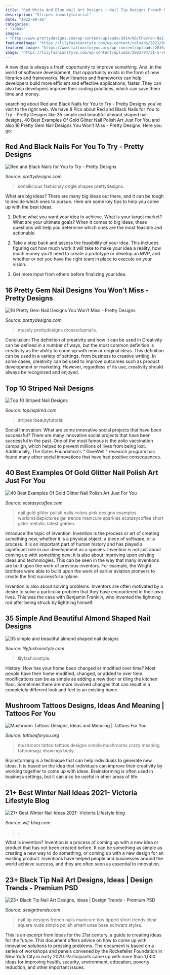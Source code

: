 ```yaml
---
title: "Red White And Blue Nail Art Designs ~ Nail Tip Designs French Nails Manicure Tips Tipped Short Trends Clear Square Nude Simple Polish Smart Unas Base Schwarz Styles"
description: "Stripes ibeautytutorial"
date: "2022-09-26"
categories:
- "ideas"
images:
- "http://www.prettydesigns.com/wp-content/uploads/2014/06/Chevron-Nails1.jpg"
featuredImage: "https://lilyfashionstyle.com/wp-content/uploads/2021/04/31-5-768x1152.jpg"
featured_image: "https://www.tattoosforyou.org/wp-content/uploads/2016/03/Mushroom-Tattoo.jpg"
image: "https://lilyfashionstyle.com/wp-content/uploads/2021/04/31-5-768x1152.jpg"
---
```



A new idea is always a fresh opportunity to improve something. And, in the world of software development, that opportunity exists in the form of new libraries and frameworks. New libraries and frameworks can help developers build more efficient and effective applications, faster. They can also help developers improve their coding practices, which can save them time and money.

	

		
searching about Red and Black Nails for You to Try - Pretty Designs you've visit to the right web. We have 8 Pics about Red and Black Nails for You to Try - Pretty Designs like 35 simple and beautiful almond shaped nail designs, 40 Best Examples Of Gold Glitter Nail Polish Art Just For You and also 16 Pretty Gem Nail Designs You Won’t Miss - Pretty Designs. Here you go:
		
    
## Red And Black Nails For You To Try - Pretty Designs

<img loading=lazy src="http://www.prettydesigns.com/wp-content/uploads/2014/06/Chevron-Nails1.jpg" onerror="this.onerror=null;this.src='https://tse1.mm.bing.net/th?id=OIP.nRnFu6rkSs177Bzh9qSM1gHaLH&amp;pid=15.1';" alt="Red and Black Nails for You to Try - Pretty Designs">

_Source: prettydesigns.com_

>sonailicious fashionsy ongle shapes prettydesigns. 

	

What are big ideas?
There are many big ideas out there, and it can be tough to decide which ones to pursue. Here are some key tips to help you come up with the best ideas:
1. Define what you want your idea to achieve. What is your target market? What are your ultimate goals? When it comes to big ideas, these questions will help you determine which ones are the most feasible and actionable.

2. Take a step back and assess the feasibility of your idea. This includes figuring out how much work it will take to make your idea a reality, how much money you’ll need to create a prototype or develop an MVP, and whether or not you have the right team in place to execute on your vision.

3. Get more input from others before finalizing your idea.

    
## 16 Pretty Gem Nail Designs You Won’t Miss - Pretty Designs

<img loading=lazy src="http://www.prettydesigns.com/wp-content/uploads/2014/05/Pastel-Nails1.jpg" onerror="this.onerror=null;this.src='https://tse1.mm.bing.net/th?id=OIP.vMfvcMxi9qJDUgH1LMltWgHaKW&amp;pid=15.1';" alt="16 Pretty Gem Nail Designs You Won’t Miss - Pretty Designs">

_Source: prettydesigns.com_

>musely prettydesigns dressedupnails. 

	

Conclusion: The definition of creativity and how it can be used in
Creativity can be defined in a number of ways, but the most common definition is creativity as the ability to come up with new or original ideas. This definition can be used in a variety of settings, from business to creative writing. In some cases, creativity can be used to improve outcomes such as product development or marketing. However, regardless of its use, creativity should always be recognized and enjoyed.

    
## Top 10 Striped Nail Designs

<img loading=lazy src="https://www.topinspired.com/wp-content/uploads/2013/12/striped-nail-designs_07.jpg" onerror="this.onerror=null;this.src='https://tse4.mm.bing.net/th?id=OIP.PeHharXl4lqQXJ-0wCskSAHaHa&amp;pid=15.1';" alt="Top 10 Striped Nail Designs">

_Source: topinspired.com_

>stripes ibeautytutorial. 

	

Social Innovation: What are some innovative social projects that have been successful?
There are many innovative social projects that have been successful in the past. One of the most famous is the polio vaccination campaign, which helped to prevent millions of lives from being lost. Additionally, The Gates Foundation's " GiveWell " research program has found many other social innovations that have had positive consequences.

    
## 40 Best Examples Of Gold Glitter Nail Polish Art Just For You

<img loading=lazy src="https://i0.wp.com/www.ecstasycoffee.com/wp-content/uploads/2016/10/Gold-Glitter-Nails-Designs-23.jpg?resize=620%2C826" onerror="this.onerror=null;this.src='https://tse1.mm.bing.net/th?id=OIP.YVq1eh3ZaA21sq24lsej4wHaJ3&amp;pid=15.1';" alt="40 Best Examples Of Gold Glitter Nail Polish Art Just For You">

_Source: ecstasycoffee.com_

>nail gold glitter polish nails colors pink designs examples worldinsidepictures gel trends manicure sparkles ecstasycoffee short gliter metallic latest golden. 

	

Introduce the topic of invention.
Invention is the process or art of creating something new, whether it is a physical object, a piece of software, or a process. It is an important part of human history and has played a significant role in our development as a species.
Invention is not just about coming up with something new; it is also about improving upon existing ideas and technologies. This can be seen in the way that many inventions are built upon the work of previous inventors. For example, the Wright brothers were able to build upon the work of earlier aviation pioneers to create the first successful airplane.

Invention is also about solving problems. Inventors are often motivated by a desire to solve a particular problem that they have encountered in their own lives. This was the case with Benjamin Franklin, who invented the lightning rod after being struck by lightning himself.

    
## 35 Simple And Beautiful Almond Shaped Nail Designs

<img loading=lazy src="https://lilyfashionstyle.com/wp-content/uploads/2021/04/31-5-768x1152.jpg" onerror="this.onerror=null;this.src='https://tse2.mm.bing.net/th?id=OIP.z0zP5cK2UUflcOSa590GmQHaLH&amp;pid=15.1';" alt="35 simple and beautiful almond shaped nail designs">

_Source: lilyfashionstyle.com_

>lilyfashionstyle. 

	

History: How has your home been changed or modified over time?
Most people have their home modified, changed, or added to over time. modifications can be as simple as adding a new door or tiling the kitchen floor. Sometimes there are more involved changes that can result in a completely different look and feel to an existing home.

    
## Mushroom Tattoos Designs, Ideas And Meaning | Tattoos For You

<img loading=lazy src="https://www.tattoosforyou.org/wp-content/uploads/2016/03/Mushroom-Tattoo.jpg" onerror="this.onerror=null;this.src='https://tse4.mm.bing.net/th?id=OIP.2_ZJ8-abbc-6PcSEsr6pNAHaNI&amp;pid=15.1';" alt="Mushroom Tattoos Designs, Ideas and Meaning | Tattoos For You">

_Source: tattoosforyou.org_

>mushroom tattoo tattoos designs simple mushrooms crazy meaning tattoomagz drawings body. 

	

Brainstorming is a technique that can help individuals to generate new ideas. It is based on the idea that individuals can improve their creativity by working together to come up with ideas. Brainstorming is often used in business settings, but it can also be useful in other areas of life.

    
## 21+ Best Winter Nail Ideas 2021- Viсtoria Lifestyle Blog

<img loading=lazy src="https://wlf-blog.com/wp-content/uploads/18.WinterNails.21.jpeg" onerror="this.onerror=null;this.src='https://tse1.mm.bing.net/th?id=OIP.mHJJUzN6K8FPyaeqiPDJNQHaIR&amp;pid=15.1';" alt="21+ Best Winter Nail Ideas 2021- Viсtoria Lifestyle blog">

_Source: wlf-blog.com_

>. 

	

What is invention?
Invention is a process of coming up with a new idea or product that has not been created before. It can be something as simple as creating a new way to do something, or coming up with a new design for an existing product. Inventions have helped people and businesses around the world achieve success, and they are often seen as essential to innovation.

    
## 23+ Black Tip Nail Art Designs, Ideas | Design Trends - Premium PSD

<img loading=lazy src="https://images.designtrends.com/wp-content/uploads/2016/03/17093524/Smart-Black-Tip-Nail-Design.jpg" onerror="this.onerror=null;this.src='https://tse2.mm.bing.net/th?id=OIP.hEraZ_AZbkZguEiVaJ4IJQHaHa&amp;pid=15.1';" alt="23+ Black Tip Nail Art Designs, Ideas | Design Trends - Premium PSD">

_Source: designtrends.com_

>nail tip designs french nails manicure tips tipped short trends clear square nude simple polish smart unas base schwarz styles. 

	

This is an excerpt from Ideas for the 21st century, a guide to creating ideas for the future. This document offers advice on how to come up with innovative solutions to pressing problems. The document is based on a series of workshops and panels convened by the Rockefeller Foundation in New York City in early 2020. Participants came up with more than 1,000 ideas for improving health, security, environment, education, poverty reduction, and other important issues.

